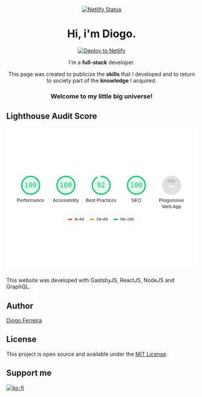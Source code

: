 <div align="center" style="margin-bottom:30px">
  
[![Netlify Status](https://api.netlify.com/api/v1/badges/01a2e2de-d57d-4d89-8322-95685000e60f/deploy-status)](https://app.netlify.com/sites/diogodeveloper/deploys/)

# Hi, i'm Diogo.

[![Deploy to Netlify](https://www.netlify.com/img/deploy/button.svg)](https://diogodeveloper.netlify.com?repository=https://github.com/ArikBartzadok/my-portfolio/) 

I'm a **full-stack** developer.

This page was created to publicize the **skills** that I developed and to return to society part of the **knowledge** I acquired.

### Welcome to my little big universe!
</div>

## Lighthouse Audit Score

<div align="center">
    <a href="https://developers.google.com/web/tools/lighthouse/">
      <img src="src/assets/images/Pwa.png" alt="Lighthouse Score" />
    </a>
</div>

This website was developed with GastsbyJS, ReactJS, NodeJS and GraphQL.

## Author

[Diogo Ferreira](https://diogodeveloper.netlify.com/)

## License

This project is open source and available under the [MIT License](LICENSE).
## Support me

[![ko-fi](https://www.ko-fi.com/img/githubbutton_sm.svg)](https://ko-fi.com/C0C81IJH6)
